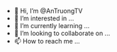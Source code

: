 - 👋 Hi, I’m @AnTruongTV
- 👀 I’m interested in ...
- 🌱 I’m currently learning ...
- 💞️ I’m looking to collaborate on ...
- 📫 How to reach me ...

<!---
AnTruongTV/AnTruongTV is a ✨ special ✨ repository because its `README.md` (this file) appears on your GitHub profile.
You can click the Preview link to take a look at your changes.
--->
